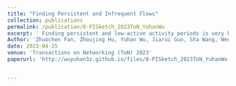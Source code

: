 ```yaml
---
title: "Finding Persistent and Infrequent Flows"
collection: publications
permalink: /publication/8-PISketch_2023ToN_YuhanWu
excerpt: ' Finding persistent and low-active activity periods is very helpful in practice, for example to detect intrusion activities. Most of the literature focuses on finding persistent flows or frequent flows. No previous work is able to find persistent and infrequent flows. In this paper, we propose a novel sketch data structure, PISketch, to find persistent and infrequent flows in real time. The key idea of PISketch is to define a weight and its Reward and Penalty System for each flow to combine and balance the information of both persistency and infrequency, and to keep high-weighted flows in a limited space through a strategy. We implement PISketch on P4, FPGA, and CPU platforms, and compare the performance of PISketch with two strawman solutions (On-Off + CM sketch, and PIE + CM sketch), in terms of finding persistent and infrequent flows. Our experimental results demonstrate the advantage of PISketch, by comparing it to two strawman solutions: 1) The F1 Score of PISketch is around 22.1% and 57.6% higher than two strawman solutions, respectively; 2) The Average Relative Error (ARE) of PISketch is around 820.9 (up to 1188.8) and 126.2 (up to 265.6) times lower than two strawman solutions, respectively; 3) The insertion throughput of PISketch is around 1.23 and 16.5 times higher than two strawman solutions, respectively. Moreover, we implement two concrete cases of PISketch through end-to-end experiments. All of our codes are available at GitHub. '
Author: 'Zhuochen Fan, Zhoujing Hu, Yuhan Wu, Jiarui Guo, Sha Wang, Wenrui Liu,  Tong Yang, Yaofeng Tu, Steve Uhlig.'
date: 2023-04-25
venue: 'Transactions on Networking (ToN) 2023'
paperurl: 'http://wuyuhan3z.github.io/files/8-PISketch_2023ToN_YuhanWu.pdf'


---
```


   
